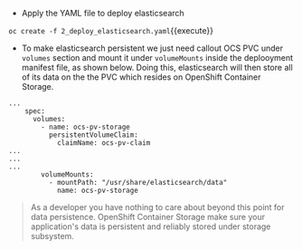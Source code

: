 - Apply the YAML file to deploy elasticsearch

`oc create -f 2_deploy_elasticsearch.yaml`{{execute}}

- To make elasticsearch persistent we just need callout OCS PVC under ``volumes`` section and mount it under ``volumeMounts`` inside the deplooyment manifest file, as shown below. Doing this, elasticsearch will then store all of its data on the the PVC which resides on OpenShift Container Storage.
  
```
...
    spec:
      volumes:
        - name: ocs-pv-storage
          persistentVolumeClaim:
            claimName: ocs-pv-claim
...
...
...
        volumeMounts:
          - mountPath: "/usr/share/elasticsearch/data"
            name: ocs-pv-storage         
```
> As a developer you have nothing to care about beyond this point for data persistence. OpenShift Container Storage make sure your application's data is persistent and reliably stored under storage subsystem.